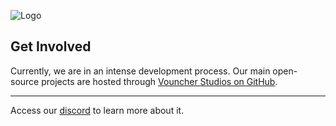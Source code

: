 ![Logo](https://i.imgur.com/fvVeKqs.png)

## Get Involved
Currently, we are in an intense development process. Our main open-source projects are hosted through [Vouncher Studios on GitHub](https://github.com/vouncherstudios).

-----
Access our [discord](https://discord.gg/redearcadia) to learn more about it.
